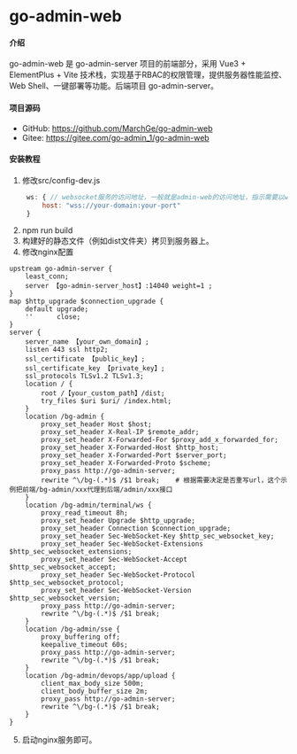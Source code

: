 # go-admin-web

#### 介绍
go-admin-web 是 go-admin-server 项目的前端部分，采用 Vue3 + ElementPlus + Vite 技术栈，实现基于RBAC的权限管理，提供服务器性能监控、Web Shell、一键部署等功能。后端项目 go-admin-server。

#### 项目源码
- GitHub: https://github.com/MarchGe/go-admin-web
- Gitee: https://gitee.com/go-admin_1/go-admin-web

#### 安装教程
1. 修改src/config-dev.js
   ```javascript
    ws: { // websocket服务的访问地址，一般就是admin-web的访问地址，指示需要以ws或wss开头
        host: "wss://your-domain:your-port"
    }
   ```
2. npm run build
3. 构建好的静态文件（例如dist文件夹）拷贝到服务器上。
4. 修改nginx配置
```
upstream go-admin-server {
    least_conn;
    server 【go-admin-server_host】:14040 weight=1 ;
}
map $http_upgrade $connection_upgrade {
    default upgrade;
    ''      close;
}
server {
    server_name 【your_own_domain】;
    listen 443 ssl http2;
    ssl_certificate 【public_key】;
    ssl_certificate_key 【private_key】;
    ssl_protocols TLSv1.2 TLSv1.3;
    location / {
        root /【your_custom_path】/dist;
        try_files $uri $uri/ /index.html;
    }
    location /bg-admin {
        proxy_set_header Host $host;
        proxy_set_header X-Real-IP $remote_addr;
        proxy_set_header X-Forwarded-For $proxy_add_x_forwarded_for;
        proxy_set_header X-Forwarded-Host $http_host;
        proxy_set_header X-Forwarded-Port $server_port;
        proxy_set_header X-Forwarded-Proto $scheme;
        proxy_pass http://go-admin-server;
        rewrite ^\/bg-(.*)$ /$1 break;    # 根据需要决定是否重写url，这个示例把前端/bg-admin/xxx代理到后端/admin/xxx接口
    }
    location /bg-admin/terminal/ws {
        proxy_read_timeout 8h;
        proxy_set_header Upgrade $http_upgrade;
        proxy_set_header Connection $connection_upgrade;
        proxy_set_header Sec-WebSocket-Key $http_sec_websocket_key;
        proxy_set_header Sec-WebSocket-Extensions $http_sec_websocket_extensions;
        proxy_set_header Sec-WebSocket-Accept $http_sec_websocket_accept;
        proxy_set_header Sec-WebSocket-Protocol $http_sec_websocket_protocol;
        proxy_set_header Sec-WebSocket-Version $http_sec_websocket_version;
        proxy_pass http://go-admin-server;
        rewrite ^\/bg-(.*)$ /$1 break;
    }
    location /bg-admin/sse {
        proxy_buffering off;
        keepalive_timeout 60s;
        proxy_pass http://go-admin-server;
        rewrite ^\/bg-(.*)$ /$1 break;
    }
    location /bg-admin/devops/app/upload {
        client_max_body_size 500m;
        client_body_buffer_size 2m;
        proxy_pass http://go-admin-server;
        rewrite ^\/bg-(.*)$ /$1 break;
    }
}
```
5. 启动nginx服务即可。